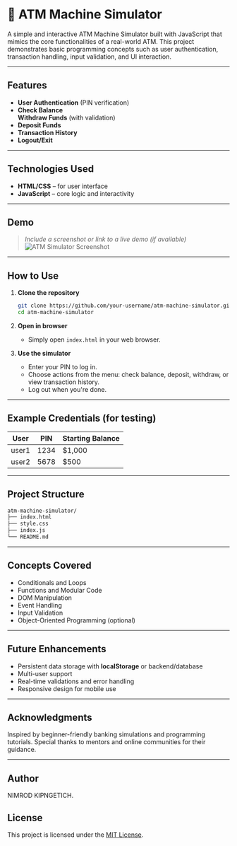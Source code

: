 
# 🏧 ATM Machine Simulator

A simple and interactive ATM Machine Simulator built with JavaScript that mimics the core functionalities of a real-world ATM. This project demonstrates basic programming concepts such as user authentication, transaction handling, input validation, and UI interaction.

---

## Features

- **User Authentication** (PIN verification)  
- **Check Balance**  
  **Withdraw Funds** (with validation)  
- **Deposit Funds**  
- **Transaction History**  
- **Logout/Exit**

---

##  Technologies Used

- **HTML/CSS** – for user interface  
- **JavaScript** – core logic and interactivity

---

##  Demo

> *Include a screenshot or link to a live demo (if available)*  
![ATM Simulator Screenshot](./screenshot.png)

---

##  How to Use

1. **Clone the repository**
   ```bash
   git clone https://github.com/your-username/atm-machine-simulator.git
   cd atm-machine-simulator
   ```

2. **Open in browser**
   - Simply open `index.html` in your web browser.

3. **Use the simulator**
   - Enter your PIN to log in.
   - Choose actions from the menu: check balance, deposit, withdraw, or view transaction history.
   - Log out when you're done.

---

##  Example Credentials (for testing)

| User       | PIN    | Starting Balance |
|------------|--------|------------------|
| user1      | 1234   | $1,000           |
| user2      | 5678   | $500             |

---

##  Project Structure

```bash
atm-machine-simulator/
├── index.html
├── style.css
├── index.js
└── README.md
```

---

##  Concepts Covered

- Conditionals and Loops  
- Functions and Modular Code  
- DOM Manipulation  
- Event Handling  
- Input Validation  
- Object-Oriented Programming (optional)

---

##  Future Enhancements

- Persistent data storage with **localStorage** or backend/database  
- Multi-user support  
- Real-time validations and error handling  
- Responsive design for mobile use

---

## Acknowledgments

Inspired by beginner-friendly banking simulations and programming tutorials. Special thanks to mentors and online communities for their guidance.

---
## Author 
NIMROD KIPNGETICH.
##  License

This project is licensed under the [MIT License](LICENSE).